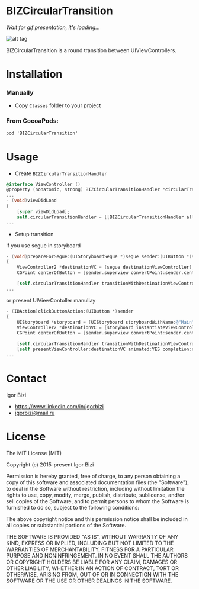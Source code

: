 # BIZCircularTransition 

*Wait for gif presentation, it's loading...*

![alt tag](https://github.com/bizibizi/BIZCircularTransition/blob/master/presentation.gif)


BIZCircularTransition is a round transition between UIViewControllers.


# Installation

### Manually
- Copy ```Classes``` folder to your project 

### From CocoaPods:
```objective-c
pod 'BIZCircularTransition' 
```


# Usage

- Create ```BIZCircularTransitionHandler```
```objective-c
@interface ViewController ()
@property (nonatomic, strong) BIZCircularTransitionHandler *circularTransitionHandler;
...
- (void)viewDidLoad
{
    [super viewDidLoad];
    self.circularTransitionHandler = [[BIZCircularTransitionHandler alloc] init];
...
```
- Setup transition

if you use segue in storyboard
```objective-c
- (void)prepareForSegue:(UIStoryboardSegue *)segue sender:(UIButton *)sender
{
    ViewController2 *destinationVC = [segue destinationViewController];
    CGPoint centerOfButton = [sender.superview convertPoint:sender.center toView:nil];

    [self.circularTransitionHandler transitionWithDestinationViewController:destinationVC initialTransitionPoint:centerOfButton];
...
```
or present UIViewContoller manullay 
```objective-c
- (IBAction)clickButtonAction:(UIButton *)sender
{
    UIStoryboard *storyboard = [UIStoryboard storyboardWithName:@"Main" bundle:[NSBundle mainBundle]];
    ViewController2 *destinationVC = [storyboard instantiateViewControllerWithIdentifier:@"vc2"];
    CGPoint centerOfButton = [sender.superview convertPoint:sender.center toView:nil];

    [self.circularTransitionHandler transitionWithDestinationViewController:destinationVC initialTransitionPoint:centerOfButton];
    [self presentViewController:destinationVC animated:YES completion:nil];
...
```


# Contact

Igor Bizi
- https://www.linkedin.com/in/igorbizi
- igorbizi@mail.ru


# License
 
The MIT License (MIT)

Copyright (c) 2015-present Igor Bizi

Permission is hereby granted, free of charge, to any person obtaining a copy of this software and associated documentation files (the "Software"), to deal in the Software without restriction, including without limitation the rights to use, copy, modify, merge, publish, distribute, sublicense, and/or sell copies of the Software, and to permit persons to whom the Software is furnished to do so, subject to the following conditions:

The above copyright notice and this permission notice shall be included in all copies or substantial portions of the Software.

THE SOFTWARE IS PROVIDED "AS IS", WITHOUT WARRANTY OF ANY KIND, EXPRESS OR IMPLIED, INCLUDING BUT NOT LIMITED TO THE WARRANTIES OF MERCHANTABILITY, FITNESS FOR A PARTICULAR PURPOSE AND NONINFRINGEMENT. IN NO EVENT SHALL THE AUTHORS OR COPYRIGHT HOLDERS BE LIABLE FOR ANY CLAIM, DAMAGES OR OTHER LIABILITY, WHETHER IN AN ACTION OF CONTRACT, TORT OR OTHERWISE, ARISING FROM, OUT OF OR IN CONNECTION WITH THE SOFTWARE OR THE USE OR OTHER DEALINGS IN THE SOFTWARE.
 
